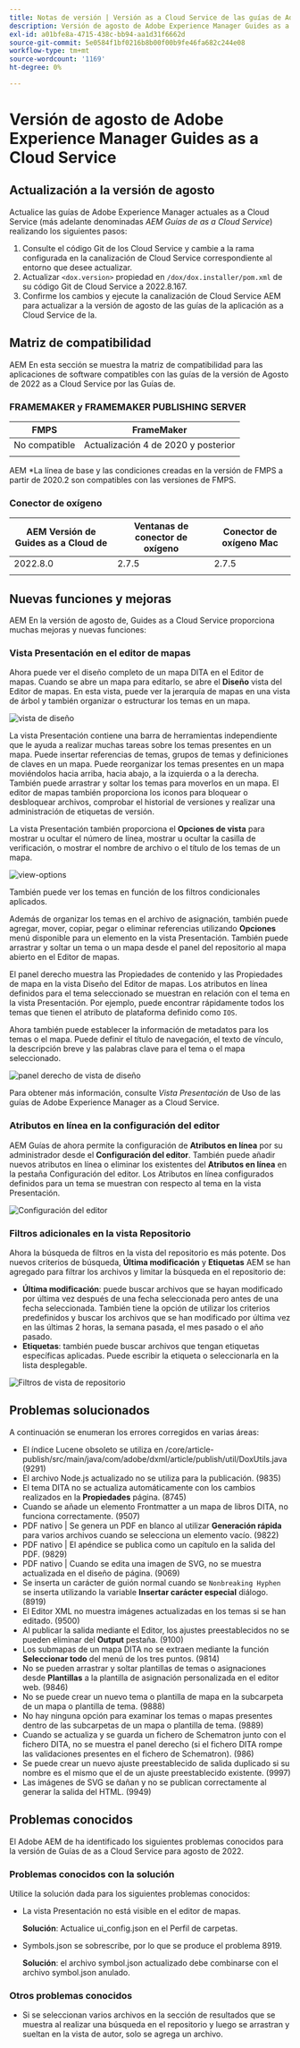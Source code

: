 ```yaml
---
title: Notas de versión | Versión as a Cloud Service de las guías de Adobe Experience Manager, agosto de 2022
description: Versión de agosto de Adobe Experience Manager Guides as a Cloud Service
exl-id: a01bfe8a-4715-438c-bb94-aa1d31f6662d
source-git-commit: 5e0584f1bf0216b8b00f00b9fe46fa682c244e08
workflow-type: tm+mt
source-wordcount: '1169'
ht-degree: 0%

---
```


# Versión de agosto de Adobe Experience Manager Guides as a Cloud Service

## Actualización a la versión de agosto

Actualice las guías de Adobe Experience Manager actuales as a Cloud Service (más adelante denominadas *AEM Guías de as a Cloud Service*) realizando los siguientes pasos:
1. Consulte el código Git de los Cloud Service y cambie a la rama configurada en la canalización de Cloud Service correspondiente al entorno que desee actualizar.
1. Actualizar `<dox.version>` propiedad en `/dox/dox.installer/pom.xml` de su código Git de Cloud Service a 2022.8.167.
1. Confirme los cambios y ejecute la canalización de Cloud Service AEM para actualizar a la versión de agosto de las guías de la aplicación as a Cloud Service de la.

## Matriz de compatibilidad

AEM En esta sección se muestra la matriz de compatibilidad para las aplicaciones de software compatibles con las guías de la versión de Agosto de 2022 as a Cloud Service por las Guías de.

### FRAMEMAKER y FRAMEMAKER PUBLISHING SERVER

| FMPS | FrameMaker |
| --- | --- |
| No compatible | Actualización 4 de 2020 y posterior |
| | |

AEM *La línea de base y las condiciones creadas en la versión de FMPS a partir de 2020.2 son compatibles con las versiones de FMPS.

### Conector de oxígeno

| AEM Versión de Guides as a Cloud de | Ventanas de conector de oxígeno | Conector de oxígeno Mac |
| --- | --- | --- |
| 2022.8.0 | 2.7.5 | 2.7.5 |
|  |  |  |


## Nuevas funciones y mejoras

AEM En la versión de agosto de, Guides as a Cloud Service proporciona muchas mejoras y nuevas funciones:

### Vista Presentación en el editor de mapas

Ahora puede ver el diseño completo de un mapa DITA en el Editor de mapas. Cuando se abre un mapa para editarlo, se abre el **Diseño** vista del Editor de mapas. En esta vista, puede ver la jerarquía de mapas en una vista de árbol y también organizar o estructurar los temas en un mapa.

![vista de diseño](assets/layout-view-map.png)

La vista Presentación contiene una barra de herramientas independiente que le ayuda a realizar muchas tareas sobre los temas presentes en un mapa.
Puede insertar referencias de temas, grupos de temas y definiciones de claves en un mapa. Puede reorganizar los temas presentes en un mapa moviéndolos hacia arriba, hacia abajo, a la izquierda o a la derecha. También puede arrastrar y soltar los temas para moverlos en un mapa. El editor de mapas también proporciona los iconos para bloquear o desbloquear archivos, comprobar el historial de versiones y realizar una administración de etiquetas de versión.


La vista Presentación también proporciona el **Opciones de vista** para mostrar u ocultar el número de línea, mostrar u ocultar la casilla de verificación, o mostrar el nombre de archivo o el título de los temas de un mapa.


![view-options](assets/view-options.png)

También puede ver los temas en función de los filtros condicionales aplicados.

Además de organizar los temas en el archivo de asignación, también puede agregar, mover, copiar, pegar o eliminar referencias utilizando **Opciones** menú disponible para un elemento en la vista Presentación. También puede arrastrar y soltar un tema o un mapa desde el panel del repositorio al mapa abierto en el Editor de mapas.

El panel derecho muestra las Propiedades de contenido y las Propiedades de mapa en la vista Diseño del Editor de mapas. Los atributos en línea definidos para el tema seleccionado se muestran en relación con el tema en la vista Presentación. Por ejemplo, puede encontrar rápidamente todos los temas que tienen el atributo de plataforma definido como `IOS`.

Ahora también puede establecer la información de metadatos para los temas o el mapa. Puede definir el título de navegación, el texto de vínculo, la descripción breve y las palabras clave para el tema o el mapa seleccionado.

![panel derecho de vista de diseño](assets/layout-inline-attributes.png)

Para obtener más información, consulte *Vista Presentación* de Uso de las guías de Adobe Experience Manager as a Cloud Service.

### Atributos en línea en la configuración del editor

AEM Guías de ahora permite la configuración de **Atributos en línea** por su administrador desde el **Configuración del editor**. También puede añadir nuevos atributos en línea o eliminar los existentes del **Atributos en línea** en la pestaña Configuración del editor.
Los Atributos en línea configurados definidos para un tema se muestran con respecto al tema en la vista Presentación.

![Configuración del editor](assets/editor-settings-inline-attributes.png)


### Filtros adicionales en la vista Repositorio

Ahora la búsqueda de filtros en la vista del repositorio es más potente. Dos nuevos criterios de búsqueda, **Última modificación** y **Etiquetas** AEM se han agregado para filtrar los archivos y limitar la búsqueda en el repositorio de:
* **Última modificación**: puede buscar archivos que se hayan modificado por última vez después de una fecha seleccionada pero antes de una fecha seleccionada. También tiene la opción de utilizar los criterios predefinidos y buscar los archivos que se han modificado por última vez en las últimas 2 horas, la semana pasada, el mes pasado o el año pasado.
* **Etiquetas**: también puede buscar archivos que tengan etiquetas específicas aplicadas. Puede escribir la etiqueta o seleccionarla en la lista desplegable.

![Filtros de vista de repositorio](assets/repo-filter-search.png)


## Problemas solucionados

A continuación se enumeran los errores corregidos en varias áreas:

* El índice Lucene obsoleto se utiliza en /core/article-publish/src/main/java/com/adobe/dxml/article/publish/util/DoxUtils.java (9291)
* El archivo Node.js actualizado no se utiliza para la publicación. (9835)
* El tema DITA no se actualiza automáticamente con los cambios realizados en la **Propiedades** página. (8745)
* Cuando se añade un elemento Frontmatter a un mapa de libros DITA, no funciona correctamente. (9507)
* PDF nativo | Se genera un PDF en blanco al utilizar **Generación rápida** para varios archivos cuando se selecciona un elemento vacío. (9822)
* PDF nativo | El apéndice se publica como un capítulo en la salida del PDF. (9829)
* PDF nativo | Cuando se edita una imagen de SVG, no se muestra actualizada en el diseño de página. (9069)
* Se inserta un carácter de guión normal cuando se `Nonbreaking Hyphen` se inserta utilizando la variable **Insertar carácter especial** diálogo. (8919)
* El Editor XML no muestra imágenes actualizadas en los temas si se han editado. (9500)
* Al publicar la salida mediante el Editor, los ajustes preestablecidos no se pueden eliminar del **Output** pestaña. (9100)
* Los submapas de un mapa DITA no se extraen mediante la función **Seleccionar todo** del menú de los tres puntos. (9814)
* No se pueden arrastrar y soltar plantillas de temas o asignaciones desde **Plantillas** a la plantilla de asignación personalizada en el editor web. (9846)
* No se puede crear un nuevo tema o plantilla de mapa en la subcarpeta de un mapa o plantilla de tema. (9888)
* No hay ninguna opción para examinar los temas o mapas presentes dentro de las subcarpetas de un mapa o plantilla de tema. (9889)
* Cuando se actualiza y se guarda un fichero de Schematron junto con el fichero DITA, no se muestra el panel derecho (si el fichero DITA rompe las validaciones presentes en el fichero de Schematron). (986)
* Se puede crear un nuevo ajuste preestablecido de salida duplicado si su nombre es el mismo que el de un ajuste preestablecido existente. (9997)
* Las imágenes de SVG se dañan y no se publican correctamente al generar la salida del HTML. (9949)


## Problemas conocidos

El Adobe AEM de ha identificado los siguientes problemas conocidos para la versión de Guías de as a Cloud Service para agosto de 2022.

### Problemas conocidos con la solución

Utilice la solución dada para los siguientes problemas conocidos:

* La vista Presentación no está visible en el editor de mapas.

  **Solución**: Actualice ui_config.json en el Perfil de carpetas.

* Symbols.json se sobrescribe, por lo que se produce el problema 8919.

  **Solución**: el archivo symbol.json actualizado debe combinarse con el archivo symbol.json anulado.

### Otros problemas conocidos

* Si se seleccionan varios archivos en la sección de resultados que se muestra al realizar una búsqueda en el repositorio y luego se arrastran y sueltan en la vista de autor, solo se agrega un archivo.
